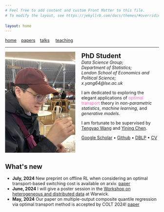 ```yaml
---
# Feel free to add content and custom Front Matter to this file.
# To modify the layout, see https://jekyllrb.com/docs/themes/#overriding-theme-defaults

layout: home
---
```

[home](/index.markdown/)&nbsp;&nbsp;&nbsp;&nbsp;[papers](/papers/)&nbsp;&nbsp;&nbsp;&nbsp;[talks](/talks/)
&nbsp;&nbsp;&nbsp;&nbsp;[teaching](/teaching/)

<hr />
<div class="intro" style="display: flex; align-items: flex-start; gap: 20px;">
    <div class="image-container" style="flex-shrink: 0;">
        <img src="assets/me.jpg" alt="Portrait of Xuzhi" width="230" height = "330" class="header_img" />
    </div>
    <div class="text-container">
        <strong style="font-size: 16pt;">PhD Student</strong><br />
        <div style="font-style: italic">
        Data Science Group;<br />
        Department of Statistics;<br />
        London School of Economics and Political Science; <br />
        x.yang64@lse.ac.uk
        </div>
        <p>
        I am dedicated to exploring the elegant applications of <span style = "color:#FF69B4">optimal transport</span> theory in <i>non-parametric statistics</i>, <i>machine learning</i>, and <i>generative models</i>.
        </p>
        <p>
        I am fortunate to be supervised by <a  href = "https://personal.lse.ac.uk/wangt60">Tengyao Wang</a> and <a  href = "https://personal.lse.ac.uk/cheny100/">Yining Chen</a>.
        </p>
        <span>
        <a href="https://scholar.google.com/citations?user=XnH5giYAAAAJ&hl=en&oi=sra">Google Scholar</a>
        &bull;
        <a href="https://github.com/YANG1030">Github</a>
        &bull;
        <a href="https://dblp.org/pid/379/5665.html">DBLP</a>
        &bull;
        <a href="/assets/cv.pdf">CV</a>
        </span>
    </div>
</div>


## What's new

- **July, 2024** New preprint on offline RL when considering an optimal transport-based switching cost is available on arxiv. [paper](/assets/papers/SwichingCost.pdf) 
- **June, 2024** I will give a poster session in the [Workshop on heterogeneous and distributed data](https://warwick.ac.uk/fac/sci/statistics/news/heterogeneous_distributed_data/) at Warwick. 
- **May, 2024** Our paper on multiple-output composite quantile regression via optimal transport method is accepted by COLT 2024! [paper](/assets/papers/yang24.pdf) 